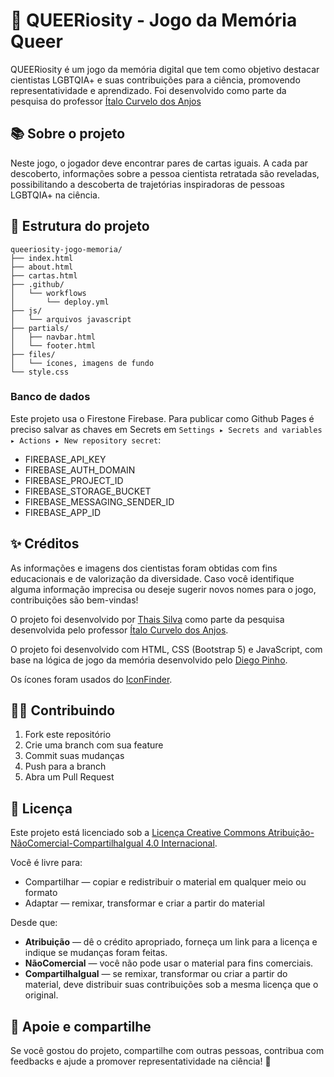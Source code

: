 # 🌈 QUEERiosity - Jogo da Memória Queer

QUEERiosity é um jogo da memória digital que tem como objetivo destacar cientistas LGBTQIA+ e suas contribuições para a ciência, promovendo representatividade e aprendizado. Foi desenvolvido como parte da pesquisa do professor [Ítalo Curvelo dos Anjos](http://lattes.cnpq.br/0140677602667558)

## 📚 Sobre o projeto

Neste jogo, o jogador deve encontrar pares de cartas iguais. A cada par descoberto, informações sobre a pessoa cientista retratada são reveladas, possibilitando a descoberta de trajetórias inspiradoras de pessoas LGBTQIA+ na ciência.

## 📂 Estrutura do projeto

```
queeriosity-jogo-memoria/
├── index.html
├── about.html
├── cartas.html
├── .github/
│   └── workflows
│       └── deploy.yml
├── js/
│   └── arquivos javascript
├── partials/
│   ├── navbar.html
│   └── footer.html 
├── files/
│   └── ícones, imagens de fundo 
└── style.css
```
### Banco de dados
Este projeto usa o Firestone Firebase. Para publicar como Github Pages é preciso salvar as chaves em Secrets em `Settings ▸ Secrets and variables ▸ Actions ▸ New repository secret`:
- FIREBASE_API_KEY
- FIREBASE_AUTH_DOMAIN
- FIREBASE_PROJECT_ID 
- FIREBASE_STORAGE_BUCKET
- FIREBASE_MESSAGING_SENDER_ID
- FIREBASE_APP_ID 

## ✨ Créditos

As informações e imagens dos cientistas foram obtidas com fins educacionais e de valorização da diversidade. Caso você identifique alguma informação imprecisa ou deseje sugerir novos nomes para o jogo, contribuições são bem-vindas!
 
O projeto foi desenvolvido por [Thais Silva](http://lattes.cnpq.br/2604622781801382) como parte da pesquisa desenvolvida pelo professor [Ítalo Curvelo dos Anjos](http://lattes.cnpq.br/0140677602667558).
 
O projeto foi desenvolvido com HTML, CSS (Bootstrap 5) e JavaScript, com base na lógica de jogo da memória desenvolvido pelo [Diego Pinho](https://github.com/Professor-DiegoPinho/jogo-da-memoria).

Os ícones foram usados do [IconFinder](iconfinder.com).


## 🧑‍💻 Contribuindo

1. Fork este repositório
2. Crie uma branch com sua feature 
3. Commit suas mudanças 
4. Push para a branch 
5. Abra um Pull Request

## 📄 Licença

Este projeto está licenciado sob a [Licença Creative Commons Atribuição-NãoComercial-CompartilhaIgual 4.0 Internacional](https://creativecommons.org/licenses/by-nc-sa/4.0/deed.pt-br).

Você é livre para:
- Compartilhar — copiar e redistribuir o material em qualquer meio ou formato
- Adaptar — remixar, transformar e criar a partir do material

Desde que:
- **Atribuição** — dê o crédito apropriado, forneça um link para a licença e indique se mudanças foram feitas.
- **NãoComercial** — você não pode usar o material para fins comerciais.
- **CompartilhaIgual** — se remixar, transformar ou criar a partir do material, deve distribuir suas contribuições sob a mesma licença que o original.

## 🌈 Apoie e compartilhe

Se você gostou do projeto, compartilhe com outras pessoas, contribua com feedbacks e ajude a promover representatividade na ciência! 💜
